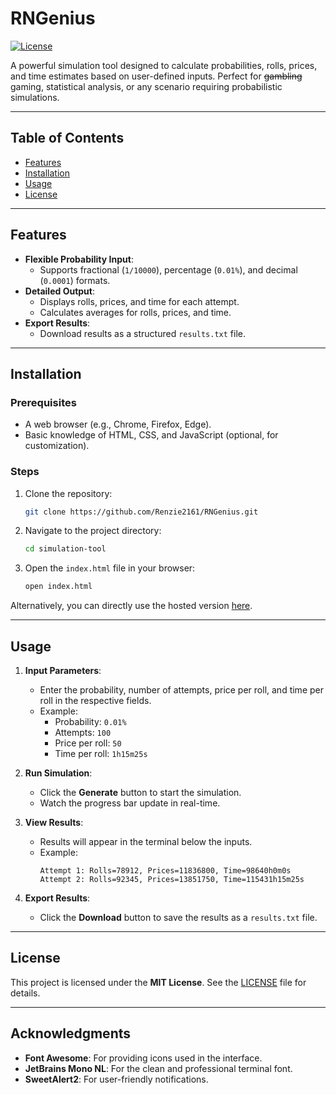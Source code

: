 # RNGenius

[![License](https://img.shields.io/badge/license-MIT-blue.svg)](LICENSE)

A powerful simulation tool designed to calculate probabilities, rolls, prices, and time estimates based on user-defined inputs. Perfect for ~~gambling~~ gaming, statistical analysis, or any scenario requiring probabilistic simulations.

---

## Table of Contents

- [Features](#features)
- [Installation](#installation)
- [Usage](#usage)
- [License](#license)

---

## Features

- **Flexible Probability Input**:
  - Supports fractional (`1/10000`), percentage (`0.01%`), and decimal (`0.0001`) formats.
- **Detailed Output**:
  - Displays rolls, prices, and time for each attempt.
  - Calculates averages for rolls, prices, and time.
- **Export Results**:
  - Download results as a structured `results.txt` file.

---

## Installation

### Prerequisites

- A web browser (e.g., Chrome, Firefox, Edge).
- Basic knowledge of HTML, CSS, and JavaScript (optional, for customization).

### Steps

1. Clone the repository:
   ```bash
   git clone https://github.com/Renzie2161/RNGenius.git
   ```
2. Navigate to the project directory:
   ```bash
   cd simulation-tool
   ```
3. Open the `index.html` file in your browser:
   ```bash
   open index.html
   ```

Alternatively, you can directly use the hosted version [here](https://www.example.com).

---

## Usage

1. **Input Parameters**:

   - Enter the probability, number of attempts, price per roll, and time per roll in the respective fields.
   - Example:
     - Probability: `0.01%`
     - Attempts: `100`
     - Price per roll: `50`
     - Time per roll: `1h15m25s`

2. **Run Simulation**:

   - Click the **Generate** button to start the simulation.
   - Watch the progress bar update in real-time.

3. **View Results**:

   - Results will appear in the terminal below the inputs.
   - Example:
     ```
     Attempt 1: Rolls=78912, Prices=11836800, Time=98640h0m0s
     Attempt 2: Rolls=92345, Prices=13851750, Time=115431h15m25s
     ```

4. **Export Results**:
   - Click the **Download** button to save the results as a `results.txt` file.

---

## License

This project is licensed under the **MIT License**. See the [LICENSE](LICENSE) file for details.

---

## Acknowledgments

- **Font Awesome**: For providing icons used in the interface.
- **JetBrains Mono NL**: For the clean and professional terminal font.
- **SweetAlert2**: For user-friendly notifications.
